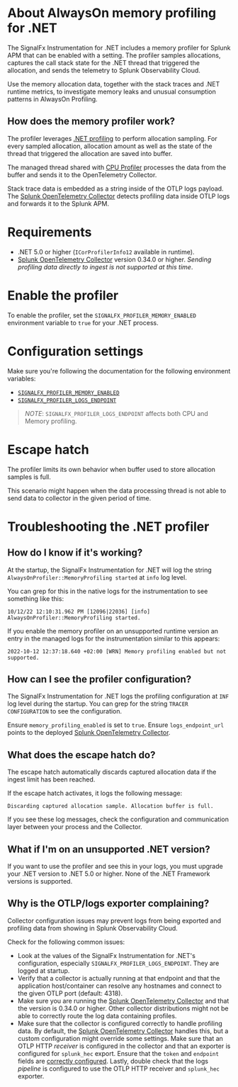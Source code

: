 
# About AlwaysOn memory profiling for .NET

The SignalFx Instrumentation for .NET includes a memory profiler for Splunk
APM that can be enabled with a setting. The profiler samples allocations,
captures the call stack state for the .NET thread that triggered the allocation,
and sends the telemetry to Splunk Observability Cloud.

Use the memory allocation data, together with the stack traces and .NET runtime metrics,
to investigate memory leaks and unusual consumption patterns in AlwaysOn Profiling.

## How does the memory profiler work?

The profiler leverages [.NET profiling](https://docs.microsoft.com/en-us/dotnet/framework/unmanaged-api/profiling/)
to perform allocation sampling.
For every sampled allocation, allocation amount as well as the state of the thread
that triggered the allocation are saved into buffer.

The managed thread shared with [CPU Profiler](../always-on-profiling.md)
processes the data from the buffer and sends it to the OpenTelemetry Collector.

Stack trace data is embedded as a string inside of the OTLP logs payload. The
[Splunk OpenTelemetry Collector](https://github.com/signalfx/splunk-otel-collector)
detects profiling data inside OTLP logs and forwards it to
the Splunk APM.

# Requirements

* .NET 5.0 or higher (`ICorProfilerInfo12` available in runtime).
* [Splunk OpenTelemetry Collector](https://github.com/signalfx/splunk-otel-collector)
version 0.34.0 or higher.
_Sending profiling data directly to ingest is not supported at this time_.

# Enable the profiler

To enable the profiler, set the `SIGNALFX_PROFILER_MEMORY_ENABLED` environment variable
to `true` for your .NET process.

# Configuration settings

Make sure you're following the documentation for the following environment variables:

* [`SIGNALFX_PROFILER_MEMORY_ENABLED`](../internal/internal-config.md#internal-settings)
* [`SIGNALFX_PROFILER_LOGS_ENDPOINT`](../advanced-config.md#alwayson-profiling-settings)

> _NOTE_: `SIGNALFX_PROFILER_LOGS_ENDPOINT` affects both CPU and Memory profiling.

# Escape hatch

The profiler limits its own behavior when buffer
used to store allocation samples is full.

This scenario might happen when the data processing thread is not able
to send data to collector in the given period of time.

# Troubleshooting the .NET profiler

## How do I know if it's working?

At the startup, the SignalFx Instrumentation for .NET will log the string
`AlwaysOnProfiler::MemoryProfiling started` at `info` log level.

You can grep for this in the native logs for the instrumentation
to see something like this:

```text
10/12/22 12:10:31.962 PM [12096|22036] [info] AlwaysOnProfiler::MemoryProfiling started.
```

If you enable the memory profiler on an unsupported runtime version
an entry in the managed logs for the instrumentation similar to this appears:

```text
2022-10-12 12:37:18.640 +02:00 [WRN] Memory profiling enabled but not supported.
```

## How can I see the profiler configuration?

The SignalFx Instrumentation for .NET logs the profiling configuration
at `INF` log level during the startup. You can grep for the string `TRACER CONFIGURATION`
to see the configuration.

Ensure `memory_profiling_enabled` is set to `true`.
Ensure `logs_endpoint_url` points to the deployed [Splunk OpenTelemetry Collector](https://github.com/signalfx/splunk-otel-collector).

## What does the escape hatch do?

The escape hatch automatically discards captured allocation data
if the ingest limit has been reached.

If the escape hatch activates, it logs the following message:

`Discarding captured allocation sample. Allocation buffer is full.`

If you see these log messages, check the configuration and communication layer
between your process and the Collector.

## What if I'm on an unsupported .NET version?

If you want to use the profiler and see this in your logs, you must upgrade
your .NET version to .NET 5.0 or higher.
None of the .NET Framework versions is supported.

## Why is the OTLP/logs exporter complaining?

Collector configuration issues may prevent logs from being exported and profiling
data from showing in Splunk Observability Cloud.

Check for the following common issues:

* Look at the values of the SignalFx Instrumentation for .NET's configuration,
especially `SIGNALFX_PROFILER_LOGS_ENDPOINT`. They are logged at startup.
* Verify that a collector is actually running at that endpoint and that the
application host/container can resolve any hostnames
and connect to the given OTLP port (default: 4318).
* Make sure you are running the [Splunk OpenTelemetry Collector](https://github.com/signalfx/splunk-otel-collector)
and that the version is 0.34.0 or higher.
Other collector distributions might not be able to correctly route
the log data containing profiles.
* Make sure that the collector is configured correctly to handle profiling data.
By default, the [Splunk OpenTelemetry Collector](https://github.com/signalfx/splunk-otel-collector)
handles this, but a custom configuration might override some settings.
Make sure that an OTLP HTTP _receiver_ is configured in the collector
and that an exporter is configured for `splunk_hec` export.
Ensure that the `token` and `endpoint` fields are [correctly configured](https://github.com/open-telemetry/opentelemetry-collector-contrib/tree/main/receiver/splunkhecreceiver#configuration).
Lastly, double check that the logs _pipeline_ is configured to use
the OTLP HTTP receiver and `splunk_hec` exporter.
